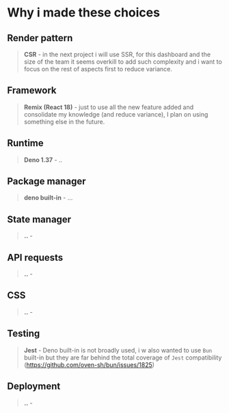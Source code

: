 # Why i made these choices

## **Render pattern**
>
> **CSR** - in the next project i will use SSR, for this dashboard and the size of the team it seems overkill to add such complexity and i want to focus on the rest of aspects first to reduce variance.

## **Framework**
>
> **Remix (React 18)** - just to use all the new feature added and consolidate my knowledge (and reduce variance), I plan on using something else in the future.

## **Runtime**
>
> **Deno 1.37** - ..

## **Package manager**
>
> **deno built-in** - ...

## **State manager**
>
> **..** -

## **API requests**
>
> **..** -

## **CSS**
>
> **..** -

## **Testing**
>
> **Jest** - Deno built-in is not broadly used, i w also wanted to use `Bun` built-in but they are far behind the total coverage of `Jest` compatibility (https://github.com/oven-sh/bun/issues/1825) 

## **Deployment**
>
> **..** -
